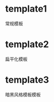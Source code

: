 <!--
 * @Description: 
 * @Author: lc
 * @Date: 2020-06-03 09:57:06
 * @LastEditTime: 2020-06-05 08:29:00
 * @LastEditors: lc
--> 
# template1
常规模板

# template2
扁平化模板

# template3
暗黑风格模板模板
